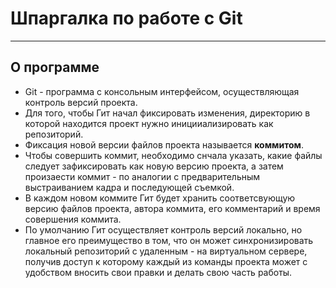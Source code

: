 # Шпаргалка по работе с Git
---
## О программе
- Git - программа с консольным интерфейсом, осуществляющая контроль версий проекта.
- Для того, чтобы Гит начал фиксировать изменения, директорию в которой находится проект нужно иницииализировать как репозиторий.
- Фиксация новой версии файлов проекта называется **коммитом**.
- Чтобы совершить коммит, необходимо снчала указать, какие файлы следует зафиксировать как новую версию проекта, а затем произаести коммит - по аналогии с предварительным выстраиванием кадра и последующей съемкой.
- В каждом новом коммите Гит будет хранить соответсвующую версию файлов проекта, автора коммита, его комментарий и время совершения коммита.
- По умолчанию Гит осуществляет контроль версий локально, но главное его преимущество в том, что он может синхронизировать локальный репозиторий с удаленным - на виртуальном сервере, получив доступ к которому каждый из команды проекта может с удобством вносить свои правки и делать свою часть работы.